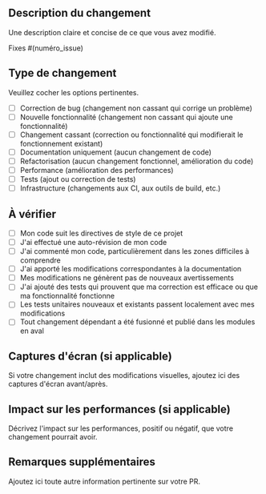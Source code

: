 ## Description du changement

Une description claire et concise de ce que vous avez modifié.

Fixes #(numéro_issue)

## Type de changement

Veuillez cocher les options pertinentes.

- [ ] Correction de bug (changement non cassant qui corrige un problème)
- [ ] Nouvelle fonctionnalité (changement non cassant qui ajoute une fonctionnalité)
- [ ] Changement cassant (correction ou fonctionnalité qui modifierait le fonctionnement existant)
- [ ] Documentation uniquement (aucun changement de code)
- [ ] Refactorisation (aucun changement fonctionnel, amélioration du code)
- [ ] Performance (amélioration des performances)
- [ ] Tests (ajout ou correction de tests)
- [ ] Infrastructure (changements aux CI, aux outils de build, etc.)

## À vérifier

- [ ] Mon code suit les directives de style de ce projet
- [ ] J'ai effectué une auto-révision de mon code
- [ ] J'ai commenté mon code, particulièrement dans les zones difficiles à comprendre
- [ ] J'ai apporté les modifications correspondantes à la documentation
- [ ] Mes modifications ne génèrent pas de nouveaux avertissements
- [ ] J'ai ajouté des tests qui prouvent que ma correction est efficace ou que ma fonctionnalité fonctionne
- [ ] Les tests unitaires nouveaux et existants passent localement avec mes modifications
- [ ] Tout changement dépendant a été fusionné et publié dans les modules en aval

## Captures d'écran (si applicable)

Si votre changement inclut des modifications visuelles, ajoutez ici des captures d'écran avant/après.

## Impact sur les performances (si applicable)

Décrivez l'impact sur les performances, positif ou négatif, que votre changement pourrait avoir.

## Remarques supplémentaires

Ajoutez ici toute autre information pertinente sur votre PR.
